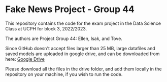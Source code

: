 # Fake News Project - Group 44

This repository contains the code for the exam project in the Data Science Class at UCPH for block 3, 2022/2023.

The authors are Project Group 44: Ellen, Isak, and Tove. 

Since GitHub doesn't accept files larger than 25 MB, large datafiles and saved models are uploaded in google drive, and can be downloaded from here: 
[Google Drive](https://drive.google.com/drive/folders/1IlzLLjC91VWXk47Z4oNbRCpK-oPjfYsV?usp=sharing)

Please download all the files in the drive folder, and add them locally in the repository on your machine, if you wish to run the code. 
